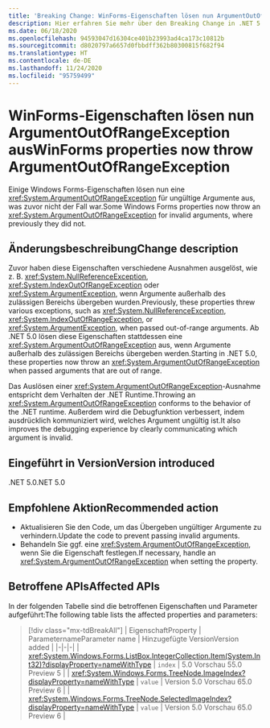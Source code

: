 ```yaml
---
title: 'Breaking Change: WinForms-Eigenschaften lösen nun ArgumentOutOfRangeException aus'
description: Hier erfahren Sie mehr über den Breaking Change in .NET 5.0, bei dem einige Windows Forms-Eigenschaften bei ungültigen Argumenten nun ArgumentOutOfRangeException auslösen.
ms.date: 06/18/2020
ms.openlocfilehash: 94593047d16304ce401b23993ad4ca173c10812b
ms.sourcegitcommit: d8020797a6657d0fbbdff362b80300815f682f94
ms.translationtype: HT
ms.contentlocale: de-DE
ms.lasthandoff: 11/24/2020
ms.locfileid: "95759499"
---
```

# <a name="winforms-properties-now-throw-argumentoutofrangeexception"></a><span data-ttu-id="6e0f7-103">WinForms-Eigenschaften lösen nun ArgumentOutOfRangeException aus</span><span class="sxs-lookup"><span data-stu-id="6e0f7-103">WinForms properties now throw ArgumentOutOfRangeException</span></span>

<span data-ttu-id="6e0f7-104">Einige Windows Forms-Eigenschaften lösen nun eine <xref:System.ArgumentOutOfRangeException> für ungültige Argumente aus, was zuvor nicht der Fall war.</span><span class="sxs-lookup"><span data-stu-id="6e0f7-104">Some Windows Forms properties now throw an <xref:System.ArgumentOutOfRangeException> for invalid arguments, where previously they did not.</span></span>

## <a name="change-description"></a><span data-ttu-id="6e0f7-105">Änderungsbeschreibung</span><span class="sxs-lookup"><span data-stu-id="6e0f7-105">Change description</span></span>

<span data-ttu-id="6e0f7-106">Zuvor haben diese Eigenschaften verschiedene Ausnahmen ausgelöst, wie z. B. <xref:System.NullReferenceException>, <xref:System.IndexOutOfRangeException> oder <xref:System.ArgumentException>, wenn Argumente außerhalb des zulässigen Bereichs übergeben wurden.</span><span class="sxs-lookup"><span data-stu-id="6e0f7-106">Previously, these properties threw various exceptions, such as <xref:System.NullReferenceException>, <xref:System.IndexOutOfRangeException>, or <xref:System.ArgumentException>, when passed out-of-range arguments.</span></span> <span data-ttu-id="6e0f7-107">Ab .NET 5.0 lösen diese Eigenschaften stattdessen eine <xref:System.ArgumentOutOfRangeException> aus, wenn Argumente außerhalb des zulässigen Bereichs übergeben werden.</span><span class="sxs-lookup"><span data-stu-id="6e0f7-107">Starting in .NET 5.0, these properties now throw an <xref:System.ArgumentOutOfRangeException> when passed arguments that are out of range.</span></span>

<span data-ttu-id="6e0f7-108">Das Auslösen einer <xref:System.ArgumentOutOfRangeException>-Ausnahme entspricht dem Verhalten der .NET Runtime.</span><span class="sxs-lookup"><span data-stu-id="6e0f7-108">Throwing an <xref:System.ArgumentOutOfRangeException> conforms to the behavior of the .NET runtime.</span></span> <span data-ttu-id="6e0f7-109">Außerdem wird die Debugfunktion verbessert, indem ausdrücklich kommuniziert wird, welches Argument ungültig ist.</span><span class="sxs-lookup"><span data-stu-id="6e0f7-109">It also improves the debugging experience by clearly communicating which argument is invalid.</span></span>

## <a name="version-introduced"></a><span data-ttu-id="6e0f7-110">Eingeführt in Version</span><span class="sxs-lookup"><span data-stu-id="6e0f7-110">Version introduced</span></span>

<span data-ttu-id="6e0f7-111">.NET 5.0</span><span class="sxs-lookup"><span data-stu-id="6e0f7-111">.NET 5.0</span></span>

## <a name="recommended-action"></a><span data-ttu-id="6e0f7-112">Empfohlene Aktion</span><span class="sxs-lookup"><span data-stu-id="6e0f7-112">Recommended action</span></span>

- <span data-ttu-id="6e0f7-113">Aktualisieren Sie den Code, um das Übergeben ungültiger Argumente zu verhindern.</span><span class="sxs-lookup"><span data-stu-id="6e0f7-113">Update the code to prevent passing invalid arguments.</span></span>
- <span data-ttu-id="6e0f7-114">Behandeln Sie ggf. eine <xref:System.ArgumentOutOfRangeException>, wenn Sie die Eigenschaft festlegen.</span><span class="sxs-lookup"><span data-stu-id="6e0f7-114">If necessary, handle an <xref:System.ArgumentOutOfRangeException> when setting the property.</span></span>

## <a name="affected-apis"></a><span data-ttu-id="6e0f7-115">Betroffene APIs</span><span class="sxs-lookup"><span data-stu-id="6e0f7-115">Affected APIs</span></span>

<span data-ttu-id="6e0f7-116">In der folgenden Tabelle sind die betroffenen Eigenschaften und Parameter aufgeführt:</span><span class="sxs-lookup"><span data-stu-id="6e0f7-116">The following table lists the affected properties and parameters:</span></span>

> [!div class="mx-tdBreakAll"]
> | <span data-ttu-id="6e0f7-117">Eigenschaft</span><span class="sxs-lookup"><span data-stu-id="6e0f7-117">Property</span></span> | <span data-ttu-id="6e0f7-118">Parametername</span><span class="sxs-lookup"><span data-stu-id="6e0f7-118">Parameter name</span></span> | <span data-ttu-id="6e0f7-119">Hinzugefügte Version</span><span class="sxs-lookup"><span data-stu-id="6e0f7-119">Version added</span></span> |
> |-|-|-|
> | <xref:System.Windows.Forms.ListBox.IntegerCollection.Item(System.Int32)?displayProperty=nameWithType> | `index` | <span data-ttu-id="6e0f7-120">5.0 Vorschau 5</span><span class="sxs-lookup"><span data-stu-id="6e0f7-120">5.0 Preview 5</span></span> |
> | <xref:System.Windows.Forms.TreeNode.ImageIndex?displayProperty=nameWithType> | `value` | <span data-ttu-id="6e0f7-121">Version 5.0 Vorschau 6</span><span class="sxs-lookup"><span data-stu-id="6e0f7-121">5.0 Preview 6</span></span> |
> | <xref:System.Windows.Forms.TreeNode.SelectedImageIndex?displayProperty=nameWithType> | `value` | <span data-ttu-id="6e0f7-122">Version 5.0 Vorschau 6</span><span class="sxs-lookup"><span data-stu-id="6e0f7-122">5.0 Preview 6</span></span> |

<!--

### Affected APIs

- `P:System.Windows.Forms.ListBox.IntegerCollection.Item(System.Int32)`
- `P:System.Windows.Forms.TreeNode.ImageIndex`
- `P:System.Windows.Forms.TreeNode.SelectedImageIndex`

### Category

Windows Forms

-->
